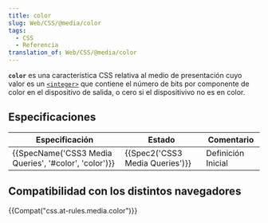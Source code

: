 ```yaml
---
title: color
slug: Web/CSS/@media/color
tags:
  - CSS
  - Referencia
translation_of: Web/CSS/@media/color
---
```


**`color`** es una característica CSS relativa al medio de presentación cuyo valor es un [`<integer>`](/es/docs/Web/CSS/integer) que contiene el número de bits por componente de color en el dispositivo de salida, o cero si el dispositivivo no es en color.

## Especificaciones

| Especificación                                                           | Estado                                   | Comentario         |
| ------------------------------------------------------------------------ | ---------------------------------------- | ------------------ |
| {{SpecName('CSS3 Media Queries', '#color', 'color')}} | {{Spec2('CSS3 Media Queries')}} | Definición Inicial |

## Compatibilidad con los distintos navegadores

{{Compat("css.at-rules.media.color")}}

